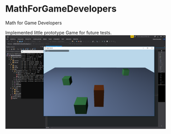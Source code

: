 # MathForGameDevelopers
Math for Game Developers

Implemented little prototype Game for future tests.
![](/MathForGameDevelopers/res/previews/preview_v01.png)
